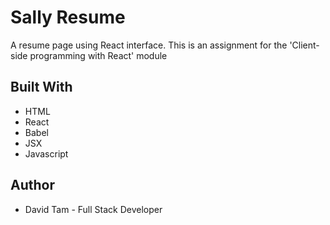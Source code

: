 # Sally Resume

A resume page using React interface. This is an assignment for the 'Client-side programming with React' module

## Built With

* HTML
* React
* Babel
* JSX
* Javascript

## Author

* David Tam - Full Stack Developer
